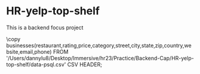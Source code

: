 # HR-yelp-top-shelf
This is a backend focus project

\copy businesses(restaurant,rating,price,category,street,city,state,zip,country,website,email,phone) FROM '/Users/dannylu8/Desktop/Immersive/hr23/Practice/Backend-Cap/HR-yelp-top-shelf/data-psql.csv' CSV HEADER;
